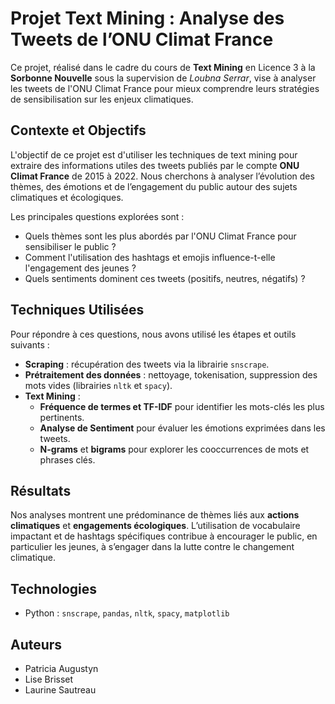 # Projet Text Mining : Analyse des Tweets de l’ONU Climat France

Ce projet, réalisé dans le cadre du cours de **Text Mining** en Licence 3 à la **Sorbonne Nouvelle** sous la supervision de *Loubna Serrar*, vise à analyser les tweets de l'ONU Climat France pour mieux comprendre leurs stratégies de sensibilisation sur les enjeux climatiques.

## Contexte et Objectifs

L'objectif de ce projet est d'utiliser les techniques de text mining pour extraire des informations utiles des tweets publiés par le compte **ONU Climat France** de 2015 à 2022. Nous cherchons à analyser l’évolution des thèmes, des émotions et de l’engagement du public autour des sujets climatiques et écologiques.

Les principales questions explorées sont :
- Quels thèmes sont les plus abordés par l'ONU Climat France pour sensibiliser le public ?
- Comment l'utilisation des hashtags et emojis influence-t-elle l'engagement des jeunes ?
- Quels sentiments dominent ces tweets (positifs, neutres, négatifs) ?

## Techniques Utilisées

Pour répondre à ces questions, nous avons utilisé les étapes et outils suivants :
- **Scraping** : récupération des tweets via la librairie `snscrape`.
- **Prétraitement des données** : nettoyage, tokenisation, suppression des mots vides (librairies `nltk` et `spacy`).
- **Text Mining** :
  - **Fréquence de termes et TF-IDF** pour identifier les mots-clés les plus pertinents.
  - **Analyse de Sentiment** pour évaluer les émotions exprimées dans les tweets.
  - **N-grams** et **bigrams** pour explorer les cooccurrences de mots et phrases clés.


## Résultats

Nos analyses montrent une prédominance de thèmes liés aux **actions climatiques** et **engagements écologiques**. L’utilisation de vocabulaire impactant et de hashtags spécifiques contribue à encourager le public, en particulier les jeunes, à s’engager dans la lutte contre le changement climatique.

## Technologies

- Python : `snscrape`, `pandas`, `nltk`, `spacy`, `matplotlib`

## Auteurs

- Patricia Augustyn
- Lise Brisset
- Laurine Sautreau
